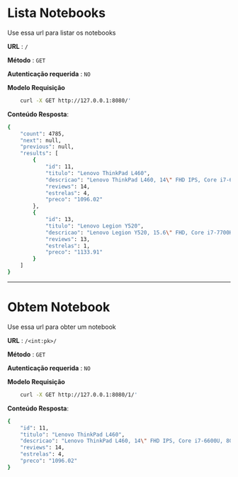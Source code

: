 # Lista Notebooks

Use essa url para listar os notebooks

**URL** : `/`

**Método** : `GET`

**Autenticação requerida** : `NO`

**Modelo Requisição**

```bash
    curl -X GET http://127.0.0.1:8080/'
```

**Conteúdo Resposta**:
```bash
{
    "count": 4785,
    "next": null,
    "previous": null,
    "results": [
        {
            "id": 11,
            "titulo": "Lenovo ThinkPad L460",
            "descricao": "Lenovo ThinkPad L460, 14\" FHD IPS, Core i7-6600U, 8GB, 256GB SSD, Windows 10 Pro",
            "reviews": 14,
            "estrelas": 4,
            "preco": "1096.02"
        },
        {
            "id": 13,
            "titulo": "Lenovo Legion Y520",
            "descricao": "Lenovo Legion Y520, 15.6\" FHD, Core i7-7700HQ, 8GB, 128 GB SSD + 1TB HDD, GTX 1050 4GB, Windows 10 Home",
            "reviews": 13,
            "estrelas": 1,
            "preco": "1133.91"
        }
    ]
}
```


---


# Obtem Notebook

Use essa url para obter um notebook

**URL** : `/<int:pk>/`

**Método** : `GET`

**Autenticação requerida** : `NO`

**Modelo Requisição**

```bash
    curl -X GET http://127.0.0.1:8080/1/'
```

**Conteúdo Resposta**:
```bash
{
    "id": 11,
    "titulo": "Lenovo ThinkPad L460",
    "descricao": "Lenovo ThinkPad L460, 14\" FHD IPS, Core i7-6600U, 8GB, 256GB SSD, Windows 10 Pro",
    "reviews": 14,
    "estrelas": 4,
    "preco": "1096.02"
}
```
